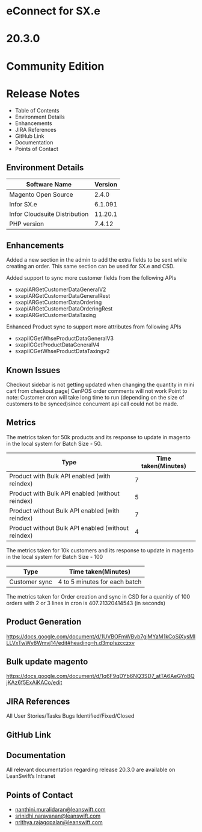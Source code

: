 

# **eConnect for SX.e** 
# **20.3.0** 
# **Community Edition**


# **Release Notes**

- Table of Contents
- Environment Details	
- Enhancements	
- JIRA References
- GitHub Link
- Documentation
- Points of Contact


## Environment Details

| Software Name | Version | 
| --- | --- |
| Magento Open Source| 2.4.0 |
| Infor SX.e  | 6.1.091 |
| Infor Cloudsuite Distribution | 11.20.1 |
| PHP version | 7.4.12 |



## Enhancements

Added a new section in the admin to add the extra fields to be sent while creating an order. This same section can be used for SX.e and CSD.

Added support to sync more customer fields from the following APIs
- sxapiARGetCustomerDataGeneralV2
- sxapiARGetCustomerDataGeneralRest
- sxapiARGetCustomerDataOrdering
- sxapiARGetCustomerDataOrderingRest
- sxapiARGetCustomerDataTaxing

Enhanced Product sync to support more attributes from following APIs 
- sxapiICGetWhseProductDataGeneralV3
- sxapiICGetProductDataGeneralV4
- sxapiICGetWhseProductDataTaxingv2


## Known Issues

Checkout sidebar is not getting updated when changing the quantity in mini cart from checkout page]
CenPOS order comments will not work
Point to note: Customer cron will take long time to run (depending on the size of customers to be synced)since concurrent api call could not be made.

## Metrics

The metrics taken for 50k products and its response to update in magento in the local system for Batch Size - 50.

| Type | Time taken(Minutes) |
| --- | --- |
| Product with Bulk API enabled (with reindex)| 7 |
| Product with Bulk API enabled (without reindex) | 5|
| Product without Bulk API enabled (with reindex)| 7 |
| Product without Bulk API enabled (without reindex) | 4|

The metrics taken for 10k customers and its response to update in magento in the local system for Batch Size - 100

| Type | Time taken(Minutes) |
| --- | --- | 
| Customer sync | 4 to 5 minutes for each batch |

The metrics taken for Order creation and sync in CSD for a quanitiy of 100 orders with 2 or 3 lines in cron is 407.21320414543 (in seconds)

## Product Generation

https://docs.google.com/document/d/1UVBOFmWBvb7gjMYaM1kCoSiXysMILLVxTwWy8Wmvj14/edit#heading=h.d3mplszcczxv


## Bulk update magento

https://docs.google.com/document/d/1q6F9qDYb6NQ3SD7_atTA6AeGYoBQjKAz6f5ExAiKACo/edit


## JIRA References

All
User Stories/Tasks
Bugs Identified/Fixed/Closed 

## GitHub Link


## Documentation

All relevant documentation regarding release 20.3.0 are available on LeanSwift’s Intranet 


## Points of Contact

- nanthini.muralidaran@leanswift.com
- srinidhi.narayanan@leanswift.com
- nrithya.rajagopalan@leanswift.com






